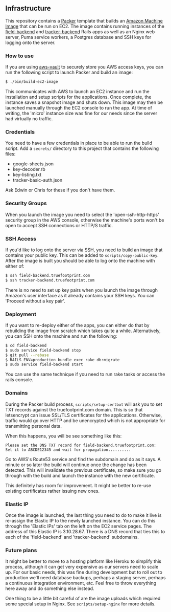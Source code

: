 ## Infrastructure

This repository contains a [Packer](https://www.packer.io/) template that
builds an
[Amazon Machine Image](https://docs.aws.amazon.com/AWSEC2/latest/UserGuide/AMIs.html)
that can be run on EC2. The image contains running instances of the
[field-backend](https://github.com/truefootprint/field-backend) and
[tracker-backend](https://github.com/truefootprint/tracker-backend) Rails apps
as well as an Nginx web server, Puma service workers, a Postgres database and
SSH keys for logging onto the server.

### How to use

If you are using [aws-vault](https://github.com/99designs/aws-vault) to
securely store you AWS access keys, you can run the following script to launch
Packer and build an image:

```sh
$ ./bin/build-ec2-image
```

This communicates with AWS to launch an EC2 instance and run the installation
and setup scripts for the applications. Once complete, the instance saves a
snapshot image and shuts down. This image may then be launched manually through
the EC2 console to run the app. At time of writing, the 'micro' instance size
was fine for our needs since the server had virtually no traffic.

### Credentials

You need to have a few credentials in place to be able to run the build script.
Add a `secrets/` directory to this project that contains the following files:

- google-sheets.json
- key-decoder.rb
- key-listing.txt
- tracker-basic-auth.json

Ask Edwin or Chris for these if you don't have them.

### Security Groups

When you launch the image you need to select the 'open-ssh-http-https' security
group in the AWS console, otherwise the machine's ports won't be open to accept
SSH connections or HTTP/S traffic.

### SSH Access

If you'd like to log onto the server via SSH, you need to build an image that
contains your public key. This can be added to `scripts/copy-public-key`. After
the image is built you should be able to log onto the machine with either of:

```sh
$ ssh field-backend.truefootprint.com
$ ssh tracker-backend.truefootprint.com
```

There is no need to set up key pairs when you launch the image through Amazon's
user interface as it already contains your SSH keys. You can 'Proceed without
a key pair'.

### Deployment

If you want to re-deploy either of the apps, you can either do that by
rebuilding the image from scratch which takes quite a while. Alternatively, you
can SSH onto the machine and run the following:

```sh
$ cd field-backend
$ sudo service field-backend stop
$ git pull --rebase
$ RAILS_ENV=production bundle exec rake db:migrate
$ sudo service field-backend start
```

You can use the same technique if you need to run rake tasks or access the rails
console.

### Domains

During the Packer build process, `scripts/setup-certbot` will ask you to set TXT
records against the truefootprint.com domain. This is so that letsencrypt can
issue SSL/TLS certificates for the applications. Otherwise, traffic would go
over HTTP and be unencrypted which is not appropriate for transmitting personal
data.

When this happens, you will be see something like this:

```
Please set the DNS TXT record for field-backend.truefootprint.com:
Set it to ABCDE12345 and wait for propagation..........
```

Go to AWS's Route53 service and find the subdomain and do as it says. A minute
or so later the build will continue once the change has been detected. This will
invalidate the previous certificate, so make sure you go through with the build
and launch the instance with the new certificate.

This definitely has room for improvement. It might be better to re-use existing
certificates rather issuing new ones.

### Elastic IP

Once the image is launched, the last thing you need to do to make it live is
re-assign the Elastic IP to the newly launched instance. You can do this through
the 'Elastic IPs' tab on the left on the EC2 service pages. The address of this
Elastic IP is 3.10.28.67. There is a DNS record that ties this to each of the
'field-backend' and 'tracker-backend' subdomains.

### Future plans

It might be better to move to a hosting platform like Heroku to simplify this
process, although it can get very expensive as our servers need to scale up.
For our basic needs, this was fine during development but to roll out to
production we'll need database backups, perhaps a staging server, perhaps a
continuous integration environment, etc. Feel free to throw everything here away
and do something else instead.

One thing to be a little bit careful of are the image uploads which required
some special setup in Nginx. See `scripts/setup-nginx` for more details.
